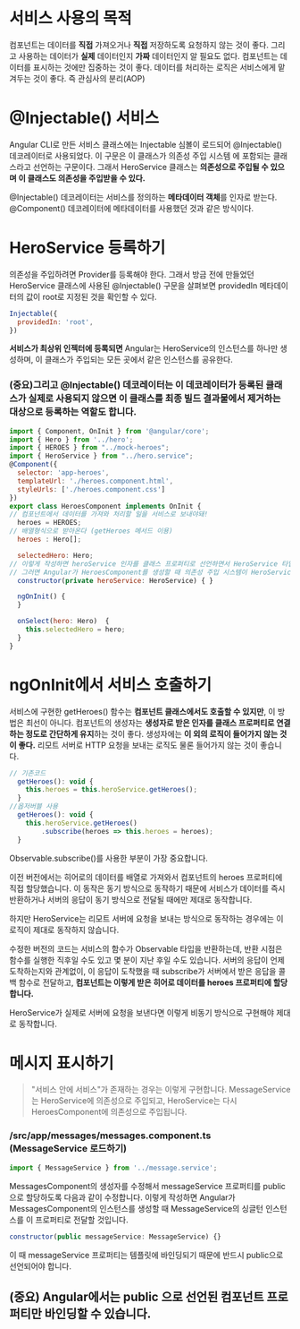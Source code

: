 #  서비스 사용의 목적
컴포넌트는 데이터를 **직접** 가져오거나 **직접** 저장하도록 요청하지 않는 것이 좋다.
그리고 사용하는 데이터가 **실제** 데이터인지 **가짜** 데이터인지 알 필요도 없다.
컴포넌트는 데이터를 표시하는 것에만 집중하는 것이 좋다.
데이터를 처리하는 로직은 서비스에게 맡겨두는 것이 좋다.
즉 관심사의 분리(AOP)

# @Injectable() 서비스
Angular CLI로 만든 서비스 클래스에는 Injectable 심볼이 로드되어 @Injectable() 데코레이터로 사용되었다. 
이 구문은 이 클래스가 의존성 주입 시스템 에 포함되는 클래스라고 선언하는 구문이다. 
그래서 HeroService 클래스는 **의존성으로 주입될 수 있으며 이 클래스도 의존성을 주입받을 수 있다.** 

@Injectable() 데코레이터는 서비스를 정의하는 **메타데이터 객체**를 인자로 받는다. 
@Component() 데코레이터에 메타데이터를 사용했던 것과 같은 방식이다.

# HeroService 등록하기
의존성을 주입하려면 Provider를 등록해야 한다.
그래서 방금 전에 만들었던 HeroService 클래스에 사용된 @Injectable() 구문을 살펴보면 providedIn 메타데이터의 값이 root로 지정된 것을 확인할 수 있다.
```js
Injectable({
  providedIn: 'root',
})
```
**서비스가 최상위 인젝터에 등록되면** Angular는 HeroService의 인스턴스를 하나만 생성하며, 이 클래스가 주입되는 모든 곳에서 같은 인스턴스를 공유한다.
### (중요)그리고 @Injectable() 데코레이터는 이 데코레이터가 등록된 클래스가 실제로 사용되지 않으면 이 클래스를 최종 빌드 결과물에서 제거하는 대상으로 등록하는 역할도 합니다.


```js
import { Component, OnInit } from '@angular/core';
import { Hero } from '../hero';
import { HEROES } from "../mock-heroes";
import { HeroService } from "../hero.service";
@Component({
  selector: 'app-heroes',
  templateUrl: './heroes.component.html',
  styleUrls: ['./heroes.component.css']
})
export class HeroesComponent implements OnInit {
// 컴포넌트에서 데이터를 가져와 처리할 일을 서비스로 보내야돼!
  heroes = HEROES;
// 배열형식으로 받아온다 (getHeroes 메서드 이용)
  heroes : Hero[];

  selectedHero: Hero;
// 이렇게 작성하면 heroService 인자를 클래스 프로퍼티로 선언하면서 HeroService 타입의 의존성 객체가 주입되기를 요청한다는 것을 의미한다.
// 그러면 Angular가 HeroesComponent를 생성할 때 의존성 주입 시스템이 HeroService의 인스턴스를 찾아서 heroService 라는 인자로 전달할 것이다.
  constructor(private heroService: HeroService) { }

  ngOnInit() {
  }

  onSelect(hero: Hero)  {
    this.selectedHero = hero;
  }
}
```

# ngOnInit에서 서비스 호출하기
서비스에 구현한 getHeroes() 함수는 **컴포넌트 클래스에서도 호출할 수 있지만**, 이 방법은 최선이 아니다.
컴포넌트의 생성자는 **생성자로 받은 인자를 클래스 프로퍼티로 연결하는 정도로 간단하게 유지**하는 것이 좋다. 
생성자에는 **이 외의 로직이 들어가지 않는 것이 좋다.** 
리모트 서버로 HTTP 요청을 보내는 로직도 물론 들어가지 않는 것이 좋습니다.


```js
// 기존코드
  getHeroes(): void {
    this.heroes = this.heroService.getHeroes();
  }
//옵저버블 사용
  getHeroes(): void {
    this.heroService.getHeroes()
        .subscribe(heroes => this.heroes = heroes);
  }
```



Observable.subscribe()를 사용한 부분이 가장 중요합니다.

이전 버전에서는 히어로의 데이터를 배열로 가져와서 컴포넌트의 heroes 프로퍼티에 직접 할당했습니다. 이 동작은 동기 방식으로 동작하기 때문에 서비스가 데이터를 즉시 반환하거나 서버의 응답이 동기 방식으로 전달될 때에만 제대로 동작합니다.

하지만 HeroService는 리모트 서버에 요청을 보내는 방식으로 동작하는 경우에는 이 로직이 제대로 동작하지 않습니다.

수정한 버전의 코드는 서비스의 함수가 Observable 타입을 반환하는데, 반환 시점은 함수를 실행한 직후일 수도 있고 몇 분이 지난 후일 수도 있습니다. 서버의 응답이 언제 도착하는지와 관계없이, 이 응답이 도착했을 때 subscribe가 서버에서 받은 응답을 콜백 함수로 전달하고, **컴포넌트는 이렇게 받은 히어로 데이터를 heroes 프로퍼티에 할당합니다.**

HeroService가 실제로 서버에 요청을 보낸다면 이렇게 비동기 방식으로 구현해야 제대로 동작합니다.

# 메시지 표시하기

> "서비스 안에 서비스"가 존재하는 경우는 이렇게 구현합니다. MessageService는 HeroService에 의존성으로 주입되고, HeroService는 다시 HeroesComponent에 의존성으로 주입됩니다.


### /src/app/messages/messages.component.ts (MessageService 로드하기)
```js
import { MessageService } from '../message.service';
```
MessagesComponent의 생성자를 수정해서 messageService 프로퍼티를 public으로 할당하도록 다음과 같이 수정합니다. 이렇게 작성하면 Angular가 MessagesComponent의 인스턴스를 생성할 때 MessageService의 싱글턴 인스턴스를 이 프로퍼티로 전달할 것입니다.

```js
constructor(public messageService: MessageService) {}
```
이 때 messageService 프로퍼티는 템플릿에 바인딩되기 때문에 반드시 public으로 선언되어야 합니다.
## (중요) Angular에서는 public 으로 선언된 컴포넌트 프로퍼티만 바인딩할 수 있습니다.